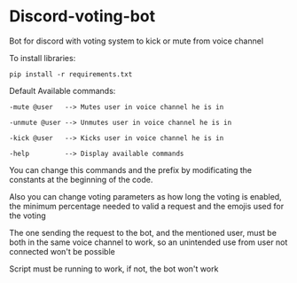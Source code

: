 # Discord-voting-bot
Bot for discord with voting system to kick or mute from voice channel

To install libraries:

    pip install -r requirements.txt

Default Available commands:

    -mute @user   --> Mutes user in voice channel he is in
  
    -unmute @user --> Unmutes user in voice channel he is in
  
    -kick @user   --> Kicks user in voice channel he is in
    
    -help         --> Display available commands

You can change this commands and the prefix by modificating the constants at the beginning of the code.

Also you can change voting parameters as how long the voting is enabled, the minimum percentage needed to valid a request and the emojis used for the voting

The one sending the request to the bot, and the mentioned user, must be both in the same voice channel to work, so an unintended use from user not connected won't be possible

Script must be running to work, if not, the bot won't work

